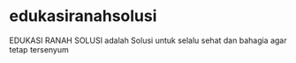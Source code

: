 # edukasiranahsolusi
EDUKASI RANAH SOLUSI adalah Solusi untuk selalu sehat dan bahagia agar tetap tersenyum
